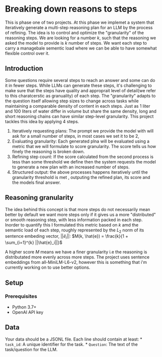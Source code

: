 # Breaking down reasons to steps
This is phase one of two projects. At this phase we implemet a system that iteratively generate a multi-step reasoning plan for 
an LLM by the process of refining. The idea is to control and optimize the "granularity" of the reasoning steps. We are looking 
for a number $k$, such that the reasoning we asked the model to provide is $k$ number of steps. We want each step to carry a 
managebale sementic load where we can be able to have somewhat flexible control over it.
## Introduction
Some questions require several steps to reach an answer and some can do it in fewer steps.
While LLMs can generate these steps, it's challenging to make sure that the steps have quality
and approprait level of detail(we refer to this charatcerstic as granuality) of each step.
The "granularity" adapts to the question itself allowing step sizes to change across tasks while
maintaining a comparable density of content in each steps. Just as 1 liter and 100 liters
of water differ in volume but share the same density, long and
short reasoning chains can have similar step-level granularity.
This project tackles this idea by applying 4 steps.
1) Iteratively requesting plans: The prompt we provide the model with will ask for a small number
   of steps, in most cases we set it to be 2,
2) Evaluating granularity: Each generated plna will be evaluated using a metric that we will formulate to score granularity.
   The score tells us how finely the reasoning is broken down.
3) Refining step count: If the score calculated from the second process is less than some threshold we define
   then the system requests the model to generate a new plan with an increased number of steps.
4) Structured output: the above processes happens iteratively until the granularity threshold is met
   , outputing the refined plan, its score and the models final answer.
##  Reasoning granularity
The idea behind this concept is that more steps do not necessarily mean better by default we
want more steps only if it gives us a more "distributed" or smooth
reasoning step, with less information packed in each step. Inorder to quantify this I formulated this metric based on $k$ amd the semantic load 
of each step, roughly represented by the $L_2$ norm of its sentence embeding vector, $||\hat{e}_i||$:
$M(k, \hat{e}) = \frac{k}{1 + \sum_{i=1}^{k} ||\hat{e}_i||}$

A higher score $M$ means we have a finer granularity i.e the reasoning is distributated more evenly 
across more steps.
The project uses sentence embeddings from all-MiniLM-L6-v2, however this is something that i'm currently working on to 
use better options.

## Setup
### Prerequisites 
* Python 3.7+
* OpenAI API key
## Data
Your data should be a JSONL file. Each line should contain at least:
        * `task_id`: A unique identifier for the task.
        * `Question`: The text of the task/question for the LLM.




